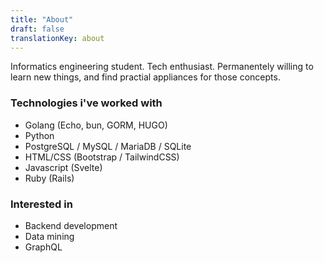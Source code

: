 ```yaml
---
title: "About"
draft: false
translationKey: about
---
```


Informatics engineering student. Tech enthusiast. Permanentely willing to learn new things, and find practial appliances for those concepts.

### Technologies i've worked with
- Golang (Echo, bun, GORM, HUGO)
- Python
- PostgreSQL / MySQL / MariaDB / SQLite
- HTML/CSS (Bootstrap / TailwindCSS)
- Javascript (Svelte)
- Ruby (Rails)

### Interested in
- Backend development
- Data mining
- GraphQL